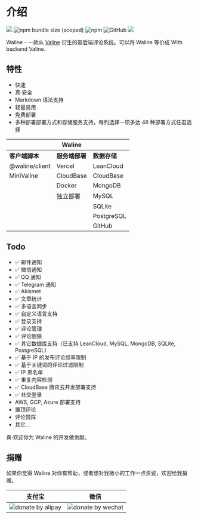 # 介绍
![](https://img.shields.io/npm/v/@waline/vercel?color=critical&logo=npm&style=flat-square)
![npm bundle size (scoped)](https://img.shields.io/bundlephobia/minzip/@waline/client?style=flat-square&label=size)
![npm](https://img.shields.io/npm/dm/@waline/vercel?style=flat-square)
![GitHub](https://img.shields.io/github/license/lizheming/waline?style=flat-square)
[![](https://img.shields.io/badge/QQ-673663898-25bdff?logo=tencent-qq&style=flat-square)](https://qm.qq.com/cgi-bin/qm/qr?k=rPZvq_EBfwQa6QZX7sToVlhH49c6ed0R&jump_from=webapi)

Waline - 一款从 [Valine](https://valine.js.org) 衍生的带后端评论系统。可以将 Waline 等价成 With backend Valine.

## 特性

- 快速
- 真·安全
- Markdown 语法支持
- 轻量易用
- 免费部署
- 多种部署部署方式和存储服务支持，每列选择一项多达 48 种部署方式任君选择

|                | Waline     |            |
| -------------- | ---------- | ---------- |
| **客户端脚本**     | **服务端部署** | **数据存储**   |
| @waline/client | Vercel     | LeanCloud  |
| MiniValine     | CloudBase  | CloudBase  |
|                | Docker     | MongoDB    |
|                | 独立部署   | MySQL      |
|                |            | SQLite     |
|                |            | PostgreSQL |
|                |            | GitHub |


## Todo

- ✅ 邮件通知
- ✅ 微信通知
- ✅ QQ 通知
- ✅ Telegram 通知
- ✅ Akismet 
- ✅ 文章统计
- ✅ 多语言同步
- ✅ 自定义语言支持
- ✅ 登录支持
- ✅ 评论管理
- ✅ 评论删除
- ✅ 其它数据库支持（已支持 LeanCloud, MySQL, MongoDB, SQLite, PostgreSQL)
- ✅ 基于 IP 的发布评论频率限制
- ✅ 基于关键词的评论过滤限制
- ✅ IP 黑名单
- ✅ 重复内容检测
- ✅ CloudBase 腾讯云开发部署支持
- ✅ 社交登录
- AWS, GCP, Azure 部署支持
- 置顶评论
- 评论赞踩
- 其它...

真·欢迎你为 Waline 的开发做贡献。

## 捐赠

如果你觉得 Waline 对你有帮助，或者想对我微小的工作一点资瓷，欢迎给我捐赠。

|                                支付宝                                 |                                 微信                                  |
| :-------------------------------------------------------------------: | :-------------------------------------------------------------------: |
| ![donate by alipay](https://p5.ssl.qhimg.com/t013f422b5b319becbb.png) | ![donate by wechat](https://p4.ssl.qhimg.com/t0142965a40989b8d7a.png) |
